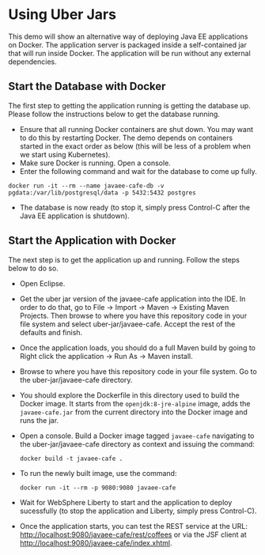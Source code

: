 # Using Uber Jars
This demo will show an alternative way of deploying Java EE applications on Docker. The application server is packaged inside a self-contained jar that will run inside Docker. The application will be run without any external dependencies.

## Start the Database with Docker
The first step to getting the application running is getting the database up. Please follow the instructions below to get the database running.

* Ensure that all running Docker containers are shut down. You may want to do this by restarting Docker. The demo depends on containers started in the exact order as below (this will be less of a problem when we start using Kubernetes).
* Make sure Docker is running. Open a console.
* Enter the following command and wait for the database to come up fully.
```
docker run -it --rm --name javaee-cafe-db -v pgdata:/var/lib/postgresql/data -p 5432:5432 postgres
```
* The database is now ready (to stop it, simply press Control-C after the Java EE application is shutdown).

## Start the Application with Docker
The next step is to get the application up and running. Follow the steps below to do so.

* Open Eclipse.
* Get the uber jar version of the javaee-cafe application into the IDE. In order to do that, go to File -> Import -> Maven -> Existing Maven Projects. Then browse to where you have this repository code in your file system and select uber-jar/javaee-cafe. Accept the rest of the defaults and finish.
* Once the application loads, you should do a full Maven build by going to Right click the application -> Run As -> Maven install.
* Browse to where you have this repository code in your file system. Go to the uber-jar/javaee-cafe directory.
* You should explore the Dockerfile in this directory used to build the Docker image. It starts from the `openjdk:8-jre-alpine` image, adds the `javaee-cafe.jar` from the current directory into the Docker image and runs the jar. 
* Open a console. Build a Docker image tagged `javaee-cafe` navigating to the uber-jar/javaee-cafe directory as context and issuing the command:

	```
	docker build -t javaee-cafe .
	```
* To run the newly built image, use the command:

	```
	docker run -it --rm -p 9080:9080 javaee-cafe
	```

* Wait for WebSphere Liberty to start and the application to deploy sucessfully (to stop the application and Liberty, simply press Control-C).
* Once the application starts, you can test the REST service at the URL: [http://localhost:9080/javaee-cafe/rest/coffees](http://localhost:9080/javaee-cafe/rest/coffees) or via the JSF client at [http://localhost:9080/javaee-cafe/index.xhtml](http://localhost:9080/javaee-cafe/index.xhtml).

